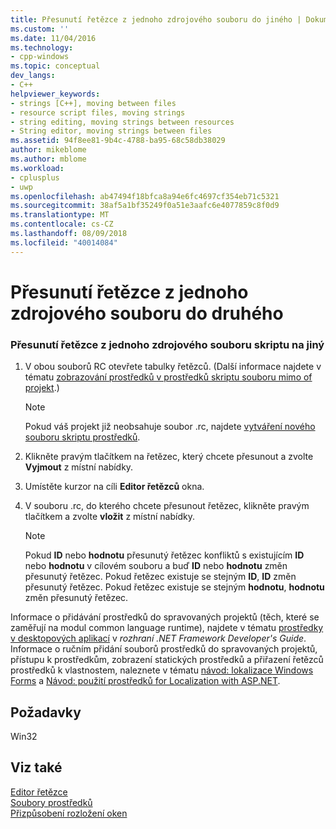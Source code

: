 ```yaml
---
title: Přesunutí řetězce z jednoho zdrojového souboru do jiného | Dokumentace Microsoftu
ms.custom: ''
ms.date: 11/04/2016
ms.technology:
- cpp-windows
ms.topic: conceptual
dev_langs:
- C++
helpviewer_keywords:
- strings [C++], moving between files
- resource script files, moving strings
- string editing, moving strings between resources
- String editor, moving strings between files
ms.assetid: 94f8ee81-9b4c-4788-ba95-68c58db38029
author: mikeblome
ms.author: mblome
ms.workload:
- cplusplus
- uwp
ms.openlocfilehash: ab47494f18bfca8a94e6fc4697cf354eb71c5321
ms.sourcegitcommit: 38af5a1bf35249f0a51e3aafc6e4077859c8f0d9
ms.translationtype: MT
ms.contentlocale: cs-CZ
ms.lasthandoff: 08/09/2018
ms.locfileid: "40014084"
---
```

# <a name="moving-a-string-from-one-resource-file-to-another"></a>Přesunutí řetězce z jednoho zdrojového souboru do druhého
### <a name="to-move-a-string-from-one-resource-script-file-to-another"></a>Přesunutí řetězce z jednoho zdrojového souboru skriptu na jiný  
  
1.  V obou souborů RC otevřete tabulky řetězců. (Další informace najdete v tématu [zobrazování prostředků v prostředků skriptu souboru mimo of projekt](../windows/how-to-open-a-resource-script-file-outside-of-a-project-standalone.md).)  
  
    > [!NOTE]
    >  Pokud váš projekt již neobsahuje soubor .rc, najdete [vytváření nového souboru skriptu prostředků](../windows/how-to-create-a-resource-script-file.md).  
  
2.  Klikněte pravým tlačítkem na řetězec, který chcete přesunout a zvolte **Vyjmout** z místní nabídky.  
  
3.  Umístěte kurzor na cíli **Editor řetězců** okna.  
  
4.  V souboru .rc, do kterého chcete přesunout řetězec, klikněte pravým tlačítkem a zvolte **vložit** z místní nabídky.  
  
    > [!NOTE]
    >  Pokud **ID** nebo **hodnotu** přesunutý řetězec konfliktů s existujícím **ID** nebo **hodnotu** v cílovém souboru a buď **ID** nebo **hodnotu** změn přesunutý řetězec. Pokud řetězec existuje se stejným **ID**, **ID** změn přesunutý řetězec. Pokud řetězec existuje se stejným **hodnotu**, **hodnotu** změn přesunutý řetězec.  
  
 Informace o přidávání prostředků do spravovaných projektů (těch, které se zaměřují na modul common language runtime), najdete v tématu [prostředky v desktopových aplikací](/dotnet/framework/resources/index) v *rozhraní .NET Framework Developer's Guide*. Informace o ručním přidání souborů prostředků do spravovaných projektů, přístupu k prostředkům, zobrazení statických prostředků a přiřazení řetězců prostředků k vlastnostem, naleznete v tématu [návod: lokalizace Windows Forms](http://msdn.microsoft.com/9a96220d-a19b-4de0-9f48-01e5d82679e5) a [Návod: použití prostředků for Localization with ASP.NET](http://msdn.microsoft.com/Library/bb4e5b44-e2b0-48ab-bbe9-609fb33900b6).  
  
## <a name="requirements"></a>Požadavky  
 Win32  
  
## <a name="see-also"></a>Viz také  
 [Editor řetězce](../windows/string-editor.md)   
 [Soubory prostředků](../windows/resource-files-visual-studio.md)   
 [Přizpůsobení rozložení oken](/visualstudio/ide/customizing-window-layouts-in-visual-studio)   